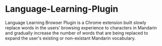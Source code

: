 # Language-Learning-Plugin
Language Learning Browser Plugin is a Chrome extension built slowly replace words in the users' browsing experience to characters in Mandarin and gradually increase the number of words that are being replaced to expand the user's existing or non-existant Mandarin vocabulary.
